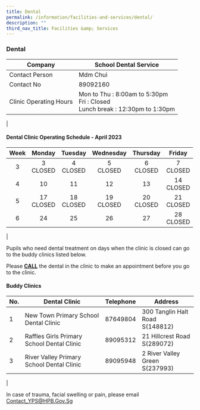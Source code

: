 ```yaml
---
title: Dental
permalink: /information/facilities-and-services/dental/
description: ""
third_nav_title: Facilities &amp; Services
---
```

### **Dental**

| Company | School Dental Service |
|---|---|
| Contact Person | Mdm Chui |
| Contact No | 89092160 |
| Clinic Operating Hours  | Mon to Thu : 8:00am to 5:30pm<br>Fri : Closed <br>Lunch break : 12:30pm to 1:30pm|
|

#### **Dental Clinic Operating Schedule - April 2023**

| <center>Week | <center>Monday | <center>Tuesday | <center>Wednesday | <center>Thursday | <center>Friday |
|:---:|---|---|---|---|---|
| <center> 3|<center>3<br>CLOSED  | <center>4<br>CLOSED | <center>5<br>CLOSED |<center>6<br>CLOSED  |<center>7<br>CLOSED| 
| <center>4 | <center>10<br>  | <center>11<br>  | <center>12<br> | <center>13<br> | <center>14<br>CLOSED  |
| <center> 5 |  <center>17<br>CLOSED | <center> 18<br>CLOSED | <center> 19<br>CLOSED |  <center> 20<br>CLOSED | <center> 21<br>CLOSED |
| <center> 6|  <center>24<br> | <center>25 <br> | <center>26 <br>|<center>27 <br> |<center>28 <br>CLOSED|
|

Pupils who need dental treatment on days when the clinic is closed can go to the buddy clinics listed below.

Please <b><u>CALL</u></b> the dental in the clinic to make an appointment before you go to the clinic.

#### **Buddy Clinics**

| No. | Dental Clinic | Telephone | Address |
|---|---|:---:|---|
| 1 | New Town Primary School Dental Clinic |  87649804 | 300 Tanglin Halt Road<br>S(148812)|
| 2 | Raffles Girls Primary School Dental Clinic |  89095312 | 21 Hillcrest Road<br>S(289072) |
| 3 | River Valley Primary School Dental Clinic |  89095948 | 2 River Valley Green<br>S(237993) |
|

In case of trauma, facial swelling or pain, please email Contact_YPS@HPB.Gov.Sg</center></center></center></center></center></center></center></center></center></center></center></center></center></center></center></center></center></center></center></center></center></center></center></center></center></center></center></center></center></center>